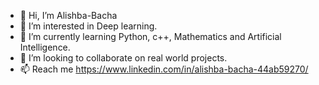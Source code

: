 - 👋 Hi, I’m Alishba-Bacha
- 👀 I’m interested in Deep learning.
- 🌱 I’m currently learning Python, c++, Mathematics and Artificial Intelligence.
- 💞️ I’m looking to collaborate on real world projects.
- 📫 Reach me https://www.linkedin.com/in/alishba-bacha-44ab59270/

